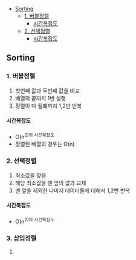 - [Sorting](#sorting)
  - [1. 버블정렬](#1-버블정렬)
    - [시간복잡도](#시간복잡도)
  - [2. 선택정렬](#2-선택정렬)
    - [시간복잡도](#시간복잡도-1)

## Sorting

### 1. 버블정렬
1. 첫번째 값과 두번쨰 값을 비교
2. 배열의 끝까지 1번 실행
3. 정렬이 다 될떄까지 1,2번 반복

#### 시간복잡도
- O(n<sup>2<supb>)의 시간복잡도
- 정렬된 배열의 경우는 O(n)

### 2. 선택정렬
1. 최소값을 찾음
2. 해당 최소값을 맨 앞의 값과 교체
3. 맨 앞을 제외한 나머지 데이터들에 대해서 1,2번 반복

#### 시간복잡도
- O(n<sup>2<supb>)의 시간복잡도

### 3. 삽입정렬
1. 